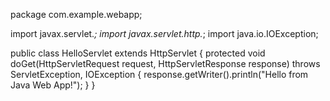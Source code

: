 package com.example.webapp;

import javax.servlet.*;
import javax.servlet.http.*;
import java.io.IOException;

public class HelloServlet extends HttpServlet {
  protected void doGet(HttpServletRequest request, HttpServletResponse response)
      throws ServletException, IOException {
    response.getWriter().println("Hello from Java Web App!");
  }
}
